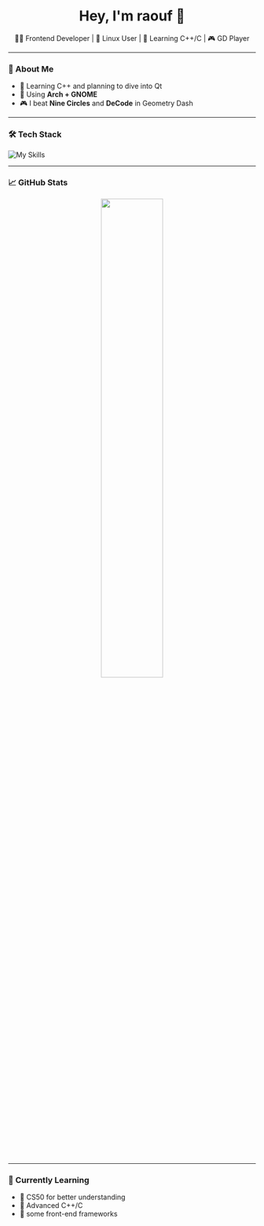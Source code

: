 <h1 align="center">Hey, I'm raouf 👋</h1>

<p align="center">
  🧑‍💻 Frontend Developer | 🐧 Linux User | 🧠 Learning C++/C | 🎮 GD Player
</p>

---

### 🚀 About Me

- 🧠 Learning C++ and planning to dive into Qt
- 🐧 Using **Arch + GNOME**
- 🎮 I beat **Nine Circles** and **DeCode** in Geometry Dash

---

### 🛠️ Tech Stack

![My Skills](https://skillicons.dev/icons?i=ts,js,html,css,nodejs,mongodb,linux,arch,git,cpp,c)

---

### 📈 GitHub Stats

<p align="center">
  <img src="https://github-readme-stats.vercel.app/api?username=raouf-can-code&show_icons=true&theme=radical" width="50%" />
</p>

---

### 🌱 Currently Learning

- 🔹 CS50 for better understanding
- 🔹 Advanced C++/C
- 🔹 some front-end frameworks
